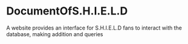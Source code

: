 # DocumentOfS.H.I.E.L.D
A website provides an interface for S.H.I.E.L.D fans to interact with the database, making addition and queries
